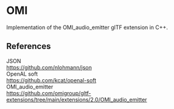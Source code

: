 # OMI
Implementation of the OMI_audio_emitter glTF extension in C++.

## References
JSON  
https://github.com/nlohmann/json  
OpenAL soft  
https://github.com/kcat/openal-soft  
OMI_audio_emitter  
https://github.com/omigroup/gltf-extensions/tree/main/extensions/2.0/OMI_audio_emitter  